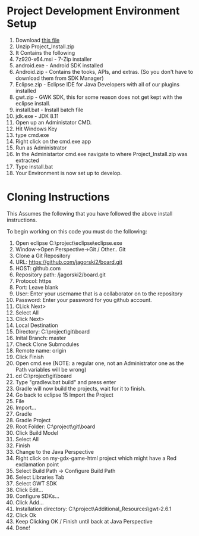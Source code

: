 Project Development Environment Setup
====

1. Download [this file](http://198.199.86.104/Project_Install.zip)
2. Unzip Project_Install.zip
2. It Contains the following
  1. 7z920-x64.msi - 7-Zip installer 
  2. android.exe   - Android SDK installed
  3. Android.zip   - Contains the tooks, APIs, and extras. (So you don't have to download them from SDK Manager)
  4. Eclipse.zip   - Eclipse IDE for Java Developers with all of our plugins installed
  5. gwt.zip       - GWK SDK, this for some reason does not get kept with the eclipse install.
  6. install.bat   - Install batch file
  7. jdk.exe       -  JDK 8.11
3. Open up an Administator CMD.
  1. Hit Windows Key
  2. type cmd.exe
  3. Right click on the cmd.exe app
  4. Run as Administrator
4. In the Administartor cmd.exe navigate to where Project_Install.zip was extracted
5. Type install.bat
6. Your Environment is now set up to develop.

Cloning Instructions
=====

This Assumes the following that you have followed the above install instructions.


To begin working on this code you must do the following:

1. Open eclipse C:\project\eclipse\eclipse.exe
2. Window->Open Perspective->Git / Other.. Git
3. Clone a Git Repository
  1. URL: https://github.com/jagorski2/board.git
  2. HOST: github.com
  3. Repository path: /jagorski2/board.git
  4. Protocol: https
  5. Port: Leave blank
  6. User: Enter your username that is a collaborator on to the repository
  7. Password: Enter your password for you github account.
4. CLick Next>
5. Select All
6. Click Next>
7. Local Destination
  1. Directory: C:\project\git\board
  2. Inital Branch: master
  3. Check Clone Submodules
  4. Remote name: origin
8. Click Finish
10. Open cmd.exe (NOTE: a regular one, not an Administrator one as the  Path variables will be wrong)
11. cd C:\project\git\board
12. Type "gradlew.bat build" and press enter
13. Gradle will now build the projects, wait for it to finish.
14. Go back to eclipse
15 Import the Project
  1. File
  2. Import...
  3. Gradle
  4. Gradle Project
  5. Root Folder: C:\project\git\board
  6. Click Build Model
  7. Select All
  8. Finish
16. Change to the Java Perspective
17. Right click on my-gdx-game-html project which might have a Red exclamation point
18. Select Build Path -> Configure Build Path
19. Select Libraries Tab
20. Select GWT SDK
21. Click Edit...
22. Configure SDKs...
23. Click Add...
24. Installation directory: C:\project\Additional_Resources\gwt-2.6.1
25. Click Ok
26. Keep Clicking OK / Finish until back at Java Perspective
27. Done!
    
